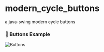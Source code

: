 # modern_cycle_buttons
a java-swing modern cycle buttons
### 🔹 Buttons Example
![Buttons](folder-name/buttons.gif)
